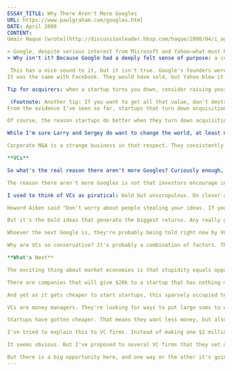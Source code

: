 ```yaml
---
ESSAY_TITLE: Why There Aren't More Googles
URL: https://www.paulgraham.com/googles.html
DATE: April 2008
CONTENT:
Umair Haque [wrote](http://discussionleader.hbsp.com/haque/2008/04/i_agree_and_i.html) recently that the reason there aren't more Googles is that most startups get bought before they can change the world.

> Google, despite serious interest from Microsoft and Yahoo—what must have seemed like lucrative interest at the time—didn't sell out. Google might simply have been nothing but Yahoo's or MSN's search box.
> Why isn't it? Because Google had a deeply felt sense of purpose: a conviction to change the world for the better.

 This has a nice sound to it, but it isn't true. Google's founders were willing to sell early on. They just wanted more than acquirers were willing to pay.
It was the same with Facebook. They would have sold, but Yahoo blew it by offering too little.

Tip for acquirers: when a startup turns you down, consider raising your offer, because there's a good chance the outrageous price they want will later seem a bargain.

 (Footnote: Another tip: If you want to get all that value, don't destroy the startup after you buy it. Give the founders enough autonomy that they can grow the acquisition into what it would have become. **Thanks** to Sam Altman, Paul Buchheit, David Hornik, Jessica Livingston, Robert Morris, and Fred Wilson for reading drafts of this.)
From the evidence I've seen so far, startups that turn down acquisition offers usually end up doing better. Not always, but usually there's a bigger offer coming, or perhaps even an IPO.

Of course, the reason startups do better when they turn down acquisition offers is not necessarily that all such offers undervalue startups. More likely the reason is that the kind of founders who have the balls to turn down a big offer also tend to be very successful. That spirit is exactly what you want in a startup.

While I'm sure Larry and Sergey do want to change the world, at least now, the reason Google survived to become a big, independent company is the same reason Facebook has so far remained independent: acquirers underestimated them.

Corporate M&A is a strange business in that respect. They consistently lose the best deals, because turning down reasonable offers is the most reliable test you could invent for whether a startup will make it big.

**VCs**

So what's the real reason there aren't more Googles? Curiously enough, it's the same reason Google and Facebook have remained independent: money guys undervalue the most innovative startups.

The reason there aren't more Googles is not that investors encourage innovative startups to sell out, but that they won't even fund them. I've learned a lot about VCs during the 3 years we've been doing Y Combinator, because we often have to work quite closely with them. The most surprising thing I've learned is how conservative they are. VC firms present an image of boldly encouraging innovation. Only a handful actually do, and even they are more conservative in reality than you'd guess from reading their sites.

I used to think of VCs as piratical: bold but unscrupulous. On closer acquaintance they turn out to be more like bureaucrats. They're more upstanding than I used to think (the good ones, at least), but less bold. Maybe the VC industry has changed. Maybe they used to be bolder. But I suspect it's the startup world that has changed, not them. The low cost of starting a startup means the average good bet is a riskier one, but most existing VC firms still operate as if they were investing in hardware startups in 1985.

Howard Aiken said "Don't worry about people stealing your ideas. If your ideas are any good, you'll have to ram them down people's throats." I have a similar feeling when I'm trying to convince VCs to invest in startups Y Combinator has funded. They're terrified of really novel ideas, unless the founders are good enough salesmen to compensate.

But it's the bold ideas that generate the biggest returns. Any really good new idea will seem bad to most people; otherwise someone would already be doing it. And yet most VCs are driven by consensus, not just within their firms, but within the VC community. The biggest factor determining how a VC will feel about your startup is how other VCs feel about it. I doubt they realize it, but this algorithm guarantees they'll miss all the very best ideas. The more people who have to like a new idea, the more outliers you lose.

Whoever the next Google is, they're probably being told right now by VCs to come back when they have more "traction."

Why are VCs so conservative? It's probably a combination of factors. The large size of their investments makes them conservative. Plus they're investing other people's money, which makes them worry they'll get in trouble if they do something risky and it fails. Plus most of them are money guys rather than technical guys, so they don't understand what the startups they're investing in do.

**What's Next**

The exciting thing about market economies is that stupidity equals opportunity. And so it is in this case. There is a huge, unexploited opportunity in startup investing. Y Combinator funds startups at the very beginning. VCs will fund them once they're already starting to succeed. But between the two there is a substantial gap.

There are companies that will give $20k to a startup that has nothing more than the founders, and there are companies that will give $2 million to a startup that's already taking off, but there aren't enough investors who will give $200k to a startup that seems very promising but still has some things to figure out. This territory is occupied mostly by individual angel investors—people like Andy Bechtolsheim, who gave Google $100k when they seemed promising but still had some things to figure out. I like angels, but there just aren't enough of them, and investing is for most of them a part time job.

And yet as it gets cheaper to start startups, this sparsely occupied territory is becoming more and more valuable. Nowadays a lot of startups don't want to raise multi-million dollar series A rounds. They don't need that much money, and they don't want the hassles that come with it. The median startup coming out of Y Combinator wants to raise $250-500k. When they go to VC firms they have to ask for more because they know VCs aren't interested in such small deals.

VCs are money managers. They're looking for ways to put large sums to work. But the startup world is evolving away from their current model.

Startups have gotten cheaper. That means they want less money, but also that there are more of them. So you can still get large returns on large amounts of money; you just have to spread it more broadly.

I've tried to explain this to VC firms. Instead of making one $2 million investment, make five $400k investments. Would that mean sitting on too many boards? Don't sit on their boards. Would that mean too much due diligence? Do less. If you're investing at a tenth the valuation, you only have to be a tenth as sure.

It seems obvious. But I've proposed to several VC firms that they set aside some money and designate one partner to make more, smaller bets, and they react as if I'd proposed the partners all get nose rings. It's remarkable how wedded they are to their standard m.o.

But there is a big opportunity here, and one way or the other it's going to get filled. Either VCs will evolve down into this gap or, more likely, new investors will appear to fill it. That will be a good thing when it happens, because these new investors will be compelled by the structure of the investments they make to be ten times bolder than present day VCs. And that will get us a lot more Googles. At least, as long as acquirers remain stupid.
---
```


